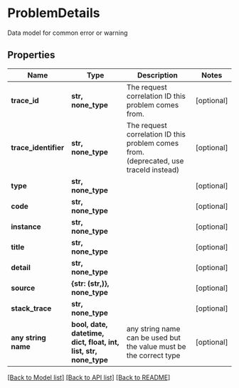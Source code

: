 # ProblemDetails

Data model for common error or warning

## Properties
Name | Type | Description | Notes
------------ | ------------- | ------------- | -------------
**trace_id** | **str, none_type** | The request correlation ID this problem comes from. | [optional] 
**trace_identifier** | **str, none_type** | The request correlation ID this problem comes from. (deprecated, use traceId instead) | [optional] 
**type** | **str, none_type** |  | [optional] 
**code** | **str, none_type** |  | [optional] 
**instance** | **str, none_type** |  | [optional] 
**title** | **str, none_type** |  | [optional] 
**detail** | **str, none_type** |  | [optional] 
**source** | **{str: (str,)}, none_type** |  | [optional] 
**stack_trace** | **str, none_type** |  | [optional] 
**any string name** | **bool, date, datetime, dict, float, int, list, str, none_type** | any string name can be used but the value must be the correct type | [optional]

[[Back to Model list]](../README.md#documentation-for-models) [[Back to API list]](../README.md#documentation-for-api-endpoints) [[Back to README]](../README.md)


